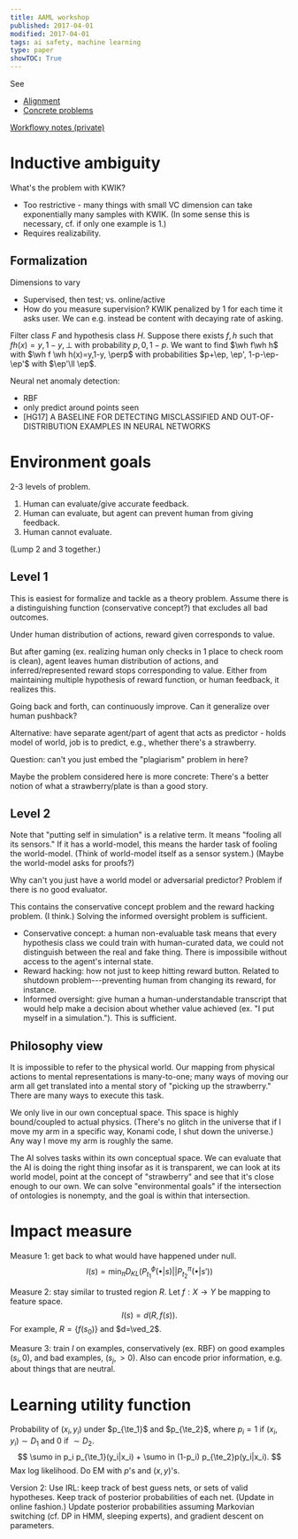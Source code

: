 ```yaml
---
title: AAML workshop
published: 2017-04-01
modified: 2017-04-01
tags: ai safety, machine learning
type: paper
showTOC: True
---
```


See

* [Alignment](alignment_ml.html)
* [Concrete problems](concrete.html)

[Workflowy notes (private)](https://workflowy.com/#/4296816d1051)

# Inductive ambiguity

What's the problem with KWIK?

* Too restrictive - many things with small VC dimension can take exponentially many samples with KWIK. (In some sense this is necessary, cf. if only one example is 1.)
* Requires realizability.

## Formalization

Dimensions to vary

* Supervised, then test; vs. online/active
* How do you measure supervision? KWIK penalized by 1 for each time it asks user. We can e.g. instead be content with decaying rate of asking.

Filter class $F$ and hypothesis class $H$. Suppose there exists $f,h$ such that $fh(x)=y, 1-y, \perp$ with probability $p, 0, 1-p$. We want to find $\wh f\wh h$ with $\wh f \wh h(x)=y,1-y, \perp$ with probabilities $p+\ep, \ep', 1-p-\ep-\ep'$ with $\ep'\ll \ep$.

Neural net anomaly detection: 

* RBF
* only predict around points seen
* [HG17] A BASELINE FOR DETECTING MISCLASSIFIED AND OUT-OF-DISTRIBUTION EXAMPLES IN NEURAL NETWORKS

# Environment goals

2-3 levels of problem.

1. Human can evaluate/give accurate feedback.
2. Human can evaluate, but agent can prevent human from giving feedback.
3. Human cannot evaluate.

(Lump 2 and 3 together.)

## Level 1

This is easiest for formalize and tackle as a theory problem. Assume there is a distinguishing function (conservative concept?) that excludes all bad outcomes. 

Under human distribution of actions, reward given corresponds to value.

But after gaming (ex. realizing human only checks in 1 place to check room is clean), agent leaves human distribution of actions, and inferred/represented reward stops corresponding to value. Either from maintaining multiple hypothesis of reward function, or human feedback, it realizes this.

Going back and forth, can continuously improve. Can it generalize over human pushback?

Alternative: have separate agent/part of agent that acts as predictor - holds model of world, job is to predict, e.g., whether there's a strawberry.

Question: can't you just embed the "plagiarism" problem in here?

Maybe the problem considered here is more concrete: There's a better notion of what a strawberry/plate is than a good story. 

## Level 2

Note that "putting self in simulation" is a relative term. It means "fooling all its sensors." If it has a world-model, this means the harder task of fooling the world-model. (Think of world-model itself as a sensor system.) (Maybe the world-model asks for proofs?)

Why can't you just have a world model or adversarial predictor? Problem if there is no good evaluator.

This contains the conservative concept problem and the reward hacking problem. (I think.) Solving the informed oversight problem is sufficient.

* Conservative concept: a human non-evaluable task means that every hypothesis class we could train with human-curated data, we could not distinguish between the real and fake thing. There is impossibile without access to the agent's internal state. 
* Reward hacking: how not just to keep hitting reward button. Related to shutdown problem---preventing human from changing its reward, for instance.
* Informed oversight: give human a human-understandable transcript that would help make a decision about whether value achieved (ex. "I put myself in a simulation."). This is sufficient.

## Philosophy view

It is impossible to refer to the physical world. Our mapping from physical actions to mental representations is many-to-one; many ways of moving our arm all get translated into a mental story of "picking up the strawberry." There are many ways to execute this task. 

We only live in our own conceptual space. This space is highly bound/coupled to actual physics. (There's no glitch in the universe that if I move my arm in a specific way, Konami code, I shut down the universe.) Any way I move my arm is roughly the same.

The AI solves tasks within its own conceptual space. We can evaluate that the AI is doing the right thing insofar as it is transparent, we can look at its world model, point at the concept of "strawberry" and see that it's close enough to our own. We can solve "environmental goals" if the intersection of ontologies is nonempty, and the goal is within that intersection.

# Impact measure

Measure 1: get back to what would have happened under null.
$$
I(s) = \min_{\pi} D_{KL}(P_{t_1}^{\phi}(\bullet | s)|| P_{t_2}^\pi(\bullet | s'))
$$

Measure 2: stay similar to trusted region $R$. Let $f:X\to Y$ be mapping to feature space.
$$
I(s) = d(R, f(s)).
$$
For example, $R=\{f(s_0)\}$ and $d=\ved_2$.

Measure 3: train $I$ on examples, conservatively (ex. RBF) on good examples $(s_i,0)$, and bad examples, $(s_j,>0)$. Also can encode prior information, e.g. about things that are neutral.

# Learning utility function

Probability of $(x_i,y_i)$ under $p_{\te_1}$ and $p_{\te_2}$, where $p_i=1$ if $(x_i,y_i)\sim D_1$ and 0 if $\sim D_2$. 
$$
\sumo in p_i p_{\te_1}(y_i|x_i) + \sumo in (1-p_i) p_{\te_2}p(y_i|x_i).
$$
Max log likelihood. Do EM with $p$'s and $(x,y)$'s.

Version 2: Use IRL: keep track of best guess nets, or sets of valid hypotheses. Keep track of posterior probabilities of each net. (Update in online fashion.) Update posterior probabilities assuming Markovian switching (cf. DP in HMM, sleeping experts), and gradient descent on parameters.


